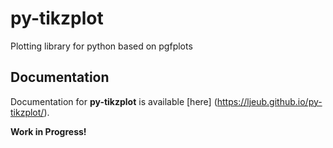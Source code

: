 # py-tikzplot
Plotting library for python based on pgfplots

## Documentation 

Documentation for __py-tikzplot__ is available [here] (https://ljeub.github.io/py-tikzplot/).


__Work in Progress!__


